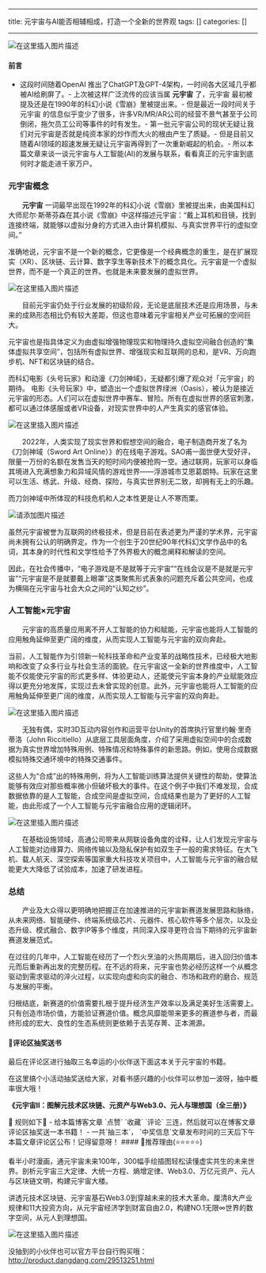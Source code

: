 
--- 
title:  元宇宙与AI能否相辅相成，打造一个全新的世界观 
tags: []
categories: [] 

---
<img src="https://img-blog.csdnimg.cn/f2a9ce56df7548e9a7ab92454cc02bdb.png" alt="在这里插入图片描述">

#### 前言
- 这段时间随着OpenAI 推出了ChatGPT及GPT-4架构，一时间各大区域几乎都被AI给刷屏了。- 上次被这样广泛流传的应该当属 **元宇宙** 了，元宇宙 最初被提及还是在1990年的科幻小说《雪崩》里被提出来。- 但是最近一段时间关于 元宇宙 的信息似乎变少了很多，许多VR/MR/AR公司的经营不景气甚至于公司倒闭，拖欠员工公司等事件的时有发生。- 第一批元宇宙公司的现状无疑让我们对元宇宙是否就是纯资本家的炒作而大火的根由产生了质疑。- 但是目前又随着AI领域的超速发展无疑让元宇宙再得到了一次重新崛起的机会。- 所以本篇文章来谈一谈元宇宙与人工智能(AI)的发展与联系，看看真正的元宇宙到底何时才能走进千家万户。
### 元宇宙概念

  **元宇宙** 一词最早出现在1992年的科幻小说《雪崩》里被提出来，由美国科幻大师尼尔·斯蒂芬森在其小说《雪崩》中这样描述元宇宙：“戴上耳机和目镜，找到连接终端，就能够以虚拟分身的方式进入由计算机模拟、与真实世界平行的虚拟空间。”

准确地说，元宇宙不是一个新的概念，它更像是一个经典概念的重生，是在扩展现实（XR）、区块链、云计算、数字孪生等新技术下的概念具化。元宇宙是一个虚拟世界，而不是一个真正的世界。也就是未来要发展的虚拟世界。

<img src="https://img-blog.csdnimg.cn/fe43c95505ce479dbbd0d7d6b6a71911.png" alt="在这里插入图片描述">

  目前元宇宙仍处于行业发展的初级阶段，无论是底层技术还是应用场景，与未来的成熟形态相比仍有较大差距，但这也意味着元宇宙相关产业可拓展的空间巨大。

元宇宙也是指具体定义为由虚拟增强物理现实和物理持久虚拟空间融合创造的“集体虚拟共享空间”，包括所有虚拟世界、增强现实和互联网的总和，是VR、万向跑步机、NFT和区块链的结合。

而科幻电影《头号玩家》和动漫《刀剑神域》，无疑都引爆了观众对「元宇宙」的期待。 电影《头号玩家》中，塑造出一个虚拟世界绿洲（Oasis），被认为是接近元宇宙的形态。人们可以在虚拟世界中赛车、冒险。所有在虚拟世界的感官刺激，都可以通过体感服或者VR设备，对现实世界中的人产生真实的感官体验。

<img src="https://img-blog.csdnimg.cn/ae1da0ee7350417a9bfea17ad9c61cb5.png" alt="在这里插入图片描述">

  2022年，人类实现了现实世界和假想空间的融合，电子制造商开发了名为《刀剑神域（Sword Art Online）》的在线电子游戏。SAO甫一面世便大受好评，限量一万份的名额在发售当天的短时间内便被抢购一空。通过联网，玩家可以身临其境进入充满想象力和异域风情的游戏世界——浮游城市艾恩葛朗特。玩家在这里可以生活、练武、升级、经商、探险，与真实世界别无二致，却拥有无上的乐趣。

而刀剑神域中所体现的科技危机和人之本性更是让人不寒而栗。

<img src="https://img-blog.csdnimg.cn/6657887ee8134157821d7a66a2fadfec.jpeg" alt="请添加图片描述">

虽然元宇宙被誉为互联网的终极技术，但是目前在表述更为严谨的学术界，元宇宙尚未拥有公认的明确界定。作为一个创生于20世纪90年代科幻文学作品中的名词，其本身的时代性和文学性给予了外界极大的概念阐释和解读的空间。

因此，在社会传播中，“电子游戏是不是就等于元宇宙”“在线会议是不是就是元宇宙”“元宇宙是不是就要戴上眼罩”这类聚焦形式表象的问题充斥着公共空间，也成为横隔在元宇宙与社会大众之间的“认知之纱”。

### 人工智能×元宇宙

  元宇宙的高质量应用离不开人工智能的协力和赋能，元宇宙也能将人工智能的应用触角延伸至更广阔的维度，从而实现人工智能与元宇宙的双向奔赴。

当前，人工智能作为引领新一轮科技革命和产业变革的战略性技术，已经极大地影响和改变了众多行业与社会生活的面貌。在元宇宙这一全新的世界维度中，人工智能不仅能使元宇宙的形式更多样、体验更动人，还能使元宇宙本身的产业赋能效应得以更充分地发挥，实现过去未曾实现的创意。此外，元宇宙也能将人工智能的应用触角延伸至更广阔的维度，从而实现人工智能与元宇宙的双向奔赴。

<img src="https://img-blog.csdnimg.cn/5d842d0a271a40d89b071977fcb1e885.png" alt="在这里插入图片描述">

  无独有偶，实时3D互动内容创作和运营平台Unity的首席执行官里约翰·里奇蒂洛（John Riccitiello）从底层工具层面角度，介绍了采用虚拟空间中的合成数据为真实世界增加特殊用例、特殊情况和特殊事件的新思路。例如，使用合成数据模拟特殊交通环境中的特殊交通事件。

这些人为“合成”出的特殊用例，将为人工智能训练算法提供关键性的帮助，使算法能够有效应对那些概率微小但破坏极大的事件。在这个例子中我们不难发现，合成数据依靠的是人工智能，合成空间是虚拟空间，合成结果也是为了更好的人工智能，由此形成了一个人工智能与元宇宙融合应用的逻辑闭环。

<img src="https://img-blog.csdnimg.cn/641aaf0fe1744e66a61f6c071234bc1d.png" alt="在这里插入图片描述">

  在基础设施领域，高通公司带来从网联设备角度的诠释，让人们发现元宇宙与人工智能对边缘算力、网络传输以及隐私保护有如双生子一般的需求特征。在大飞机、载人航天、深空探索等国家重大科技攻关项目中，人工智能与元宇宙的融合赋能更大大降低了试验成本，加速了研发进程。

### 总结

  产业及大众得以更明确地把握正在加速推进的元宇宙新赛道发展思路和脉络，从未来网络、智能硬件、终端系统级芯片、元器件、核心软件等多个层次，以及业态升级、模式融合、数字IP等多个维度，共同深入探寻更符合当下期待的元宇宙新赛道发展范式。

在过往的几年中，人工智能在经历了一个烈火烹油的火热周期后，进入回归价值本元而后重新再出发的完整历程。在不远的将来，元宇宙也势必经历这样一个从概念驱动到需求驱动的淬火过程，以实现向虚和向实的融合、市场和政府的磨合、规范与发展的平衡。

归根结底，新赛道的价值需要扎根于提升经济生产效率以及满足美好生活需要上。只有创造市场价值，方能验证赛道价值。概念风靡能带来更多的赛道参与者，而最终形成的宏大、良性的生态系统则更依赖于去芜存菁、正本溯源。

#### 👑评论区抽奖送书

最后在评论区进行抽取三名幸运的小伙伴送下面这本关于元宇宙的书籍。

在这里搞个小活动抽奖送给大家，对看书感兴趣的小伙伴可以参加一波呀，抽中概率很大哦！

**《元宇宙Ⅱ：图解元技术区块链、元资产与Web3.0、元人与理想国（全三册）》**
<td bgcolor="76eec6"> 🚀 规则如下🚀 </td>
-  给本篇博客文章 `点赞` `收藏` `评论` 三连，然后就可以在博客文章评论区抽奖送一本书籍！ -  一共`抽三本`， `中奖信息`文章发布时间的三天后下午本篇文章评论区公布！记得留意呀！ 
#### 🎄推荐理由(⭐⭐⭐⭐⭐)

看半小时漫画，通元宇宙未来100年，300幅手绘插图轻松读懂虚实共生的未来世界。剖析元宇宙三大定律、大统一方程、熵增定律、Web3.0、万亿元资产、元人与区块链文明，构建元宇宙大楼。

讲透元技术区块链、元宇宙基石Web3.0到穿越未来的技术大革命。厘清8大产业规律和11大投资方向，从元宇宙经济学到财富自由2.0，构建NO.1无限∞世界的数字空间，从元人到理想国。

<img src="https://img-blog.csdnimg.cn/30b12e28595c432fb8c4c5bbfb51b6d1.png" alt="在这里插入图片描述">

没抽到的小伙伴也可以官方平台自行购买哦：http://product.dangdang.com/29513251.html
